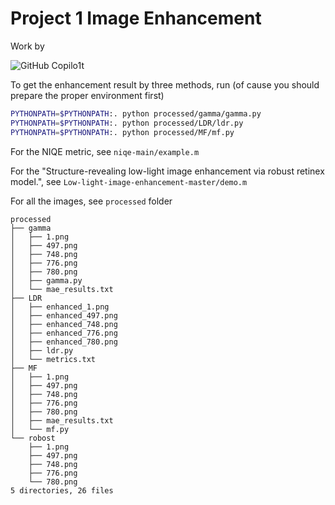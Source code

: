 # Project 1 Image Enhancement

Work by

![GitHub Copilo1t](https://img.shields.io/badge/Liu_Yifei-4285F4?style=for-the-badge&logo=github-copilot&logoColor=white)


To get the enhancement result by three methods, run
(of cause you should prepare the proper environment first)
```bash
PYTHONPATH=$PYTHONPATH:. python processed/gamma/gamma.py
PYTHONPATH=$PYTHONPATH:. python processed/LDR/ldr.py
PYTHONPATH=$PYTHONPATH:. python processed/MF/mf.py
```

For the NIQE metric, see `niqe-main/example.m`

For the "Structure-revealing low-light image enhancement via robust retinex model.", see `Low-light-image-enhancement-master/demo.m`

For all the images, see `processed` folder

```text
processed
├── gamma
│   ├── 1.png
│   ├── 497.png
│   ├── 748.png
│   ├── 776.png
│   ├── 780.png
│   ├── gamma.py
│   └── mae_results.txt
├── LDR
│   ├── enhanced_1.png
│   ├── enhanced_497.png
│   ├── enhanced_748.png
│   ├── enhanced_776.png
│   ├── enhanced_780.png
│   ├── ldr.py
│   └── metrics.txt
├── MF
│   ├── 1.png
│   ├── 497.png
│   ├── 748.png
│   ├── 776.png
│   ├── 780.png
│   ├── mae_results.txt
│   └── mf.py
└── robost
    ├── 1.png
    ├── 497.png
    ├── 748.png
    ├── 776.png
    └── 780.png
5 directories, 26 files
```